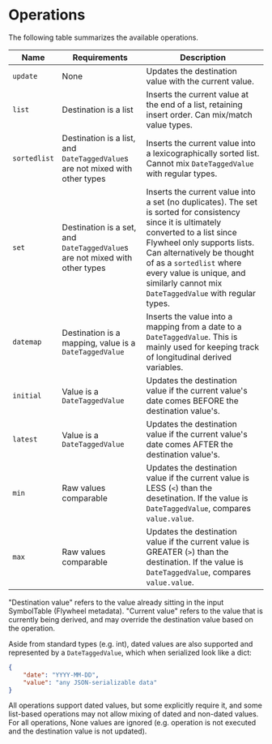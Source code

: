 # Operations

The following table summarizes the available operations.

| Name | Requirements | Description |
| - | - | - |
| `update` | None | Updates the destination value with the current value. |
| `list` | Destination is a list | Inserts the current value at the end of a list, retaining insert order. Can mix/match value types. |
| `sortedlist` | Destination is a list, and `DateTaggedValue`s are not mixed with other types | Inserts the current value into a lexicographically sorted list. Cannot mix `DateTaggedValue` with regular types. |
| `set` | Destination is a set, and `DateTaggedValue`s are not mixed with other types | Inserts the current value into a set (no duplicates). The set is sorted for consistency since it is ultimately converted to a list since Flywheel only supports lists. Can alternatively be thought of as a `sortedlist` where every value is unique, and similarly cannot mix `DateTaggedValue` with regular types. |
| `datemap` | Destination is a mapping, value is a `DateTaggedValue` | Inserts the value into a mapping from a date to a `DateTaggedValue`. This is mainly used for keeping track of longitudinal derived variables. |
| `initial` | Value is a `DateTaggedValue` | Updates the destination value if the current value's date comes BEFORE the destination value's. |
| `latest` | Value is a `DateTaggedValue` | Updates the destination value if the current value's date comes AFTER the destination value's. |
| `min` | Raw values comparable | Updates the destination value if the current value is LESS (`<`) than the desetination. If the value is `DateTaggedValue`, compares `value.value`. |
| `max` | Raw values comparable | Updates the destination value if the current value is GREATER (`>`) than the destination. If the value is `DateTaggedValue`, compares `value.value`. |

"Destination value" refers to the value already sitting in the input SymbolTable (Flywheel metadata). "Current value" refers to the value that is currently being derived, and may override the destination value based on the operation.

Aside from standard types (e.g. int), dated values are also supported and represented by a `DateTaggedValue`, which when serialized look like a dict:

```json
{
	"date": "YYYY-MM-DD",
	"value": "any JSON-serializable data"
}
```

All operations support dated values, but some explicitly require it, and some list-based operations may not allow mixing of dated and non-dated values. For all operations, None values are ignored (e.g. operation is not executed and the destination value is not updated).

